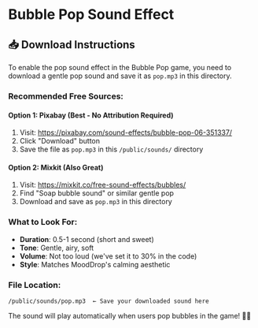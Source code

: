 # Bubble Pop Sound Effect

## 📥 Download Instructions

To enable the pop sound effect in the Bubble Pop game, you need to download a gentle pop sound and save it as `pop.mp3` in this directory.

### Recommended Free Sources:

#### **Option 1: Pixabay (Best - No Attribution Required)**
1. Visit: https://pixabay.com/sound-effects/bubble-pop-06-351337/
2. Click "Download" button
3. Save the file as `pop.mp3` in this `/public/sounds/` directory

#### **Option 2: Mixkit (Also Great)**
1. Visit: https://mixkit.co/free-sound-effects/bubbles/
2. Find "Soap bubble sound" or similar gentle pop
3. Download and save as `pop.mp3` in this directory

### What to Look For:
- **Duration**: 0.5-1 second (short and sweet)
- **Tone**: Gentle, airy, soft
- **Volume**: Not too loud (we've set it to 30% in the code)
- **Style**: Matches MoodDrop's calming aesthetic

### File Location:
```
/public/sounds/pop.mp3  ← Save your downloaded sound here
```

The sound will play automatically when users pop bubbles in the game! 🎈✨
